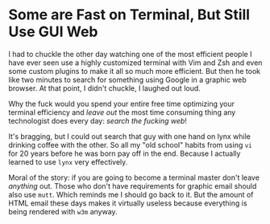 # Some are Fast on Terminal, But Still Use GUI Web

I had to chuckle the other day watching one of the most efficient
people I have ever seen use a highly customized terminal with Vim and
Zsh and even some custom plugins to make it all so much more efficient.
But then he took like two minutes to search for something using Google
in a graphic web browser. At that point, I didn't chuckle, I laughed out
loud.

Why the fuck would you spend your entire free time optimizing your
terminal efficiency and *leave out* the most time consuming thing any
technologist does every day: *search the fucking web*!

It's bragging, but I could out search that guy with one hand on lynx
while drinking coffee with the other. So all my "old school" habits from
using `vi` for 20 years before he was born pay off in the end. Because I
actually learned to use `lynx` very effectively.

Moral of the story: if you are going to become a terminal master don't
leave *anything* out. Those who don't have requirements for graphic
email should also use `mutt`. Which reminds me I should go back to it.
But the amount of HTML email these days makes it virtually useless
because everything is being rendered with `w3m` anyway.
